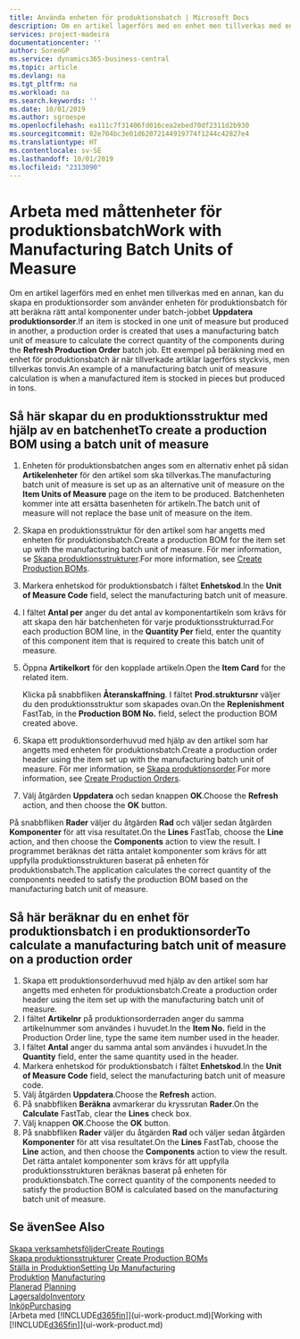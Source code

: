 ```yaml
---
title: Använda enheten för produktionsbatch | Microsoft Docs
description: Om en artikel lagerförs med en enhet men tillverkas med en annan, måste produktionsordern använda en enhet för produktionsbatch för att beräkna rätt antal komponenter. Ett exempel på beräkning med en enhet för produktionsbatch är när tillverkade artiklar lagerförs styckvis, men tillverkas tonvis.
services: project-madeira
documentationcenter: ''
author: SorenGP
ms.service: dynamics365-business-central
ms.topic: article
ms.devlang: na
ms.tgt_pltfrm: na
ms.workload: na
ms.search.keywords: ''
ms.date: 10/01/2019
ms.author: sgroespe
ms.openlocfilehash: ea111c7f31406fd016cea2ebed70df2311d2b930
ms.sourcegitcommit: 02e704bc3e01d62072144919774f1244c42827e4
ms.translationtype: HT
ms.contentlocale: sv-SE
ms.lasthandoff: 10/01/2019
ms.locfileid: "2313090"
---
```

# <a name="work-with-manufacturing-batch-units-of-measure"></a><span data-ttu-id="a5892-104">Arbeta med måttenheter för produktionsbatch</span><span class="sxs-lookup"><span data-stu-id="a5892-104">Work with Manufacturing Batch Units of Measure</span></span>
<span data-ttu-id="a5892-105">Om en artikel lagerförs med en enhet men tillverkas med en annan, kan du skapa en produktionsorder som använder enheten för produktionsbatch för att beräkna rätt antal komponenter under batch-jobbet **Uppdatera produktionsorder**.</span><span class="sxs-lookup"><span data-stu-id="a5892-105">If an item is stocked in one unit of measure but produced in another, a production order is created that uses a manufacturing batch unit of measure to calculate the correct quantity of the components during the **Refresh Production Order** batch job.</span></span> <span data-ttu-id="a5892-106">Ett exempel på beräkning med en enhet för produktionsbatch är när tillverkade artiklar lagerförs styckvis, men tillverkas tonvis.</span><span class="sxs-lookup"><span data-stu-id="a5892-106">An example of a manufacturing batch unit of measure calculation is when a manufactured item is stocked in pieces but produced in tons.</span></span>  

## <a name="to-create-a-production-bom-using-a-batch-unit-of-measure"></a><span data-ttu-id="a5892-107">Så här skapar du en produktionsstruktur med hjälp av en batchenhet</span><span class="sxs-lookup"><span data-stu-id="a5892-107">To create a production BOM using a batch unit of measure</span></span>  
1.  <span data-ttu-id="a5892-108">Enheten för produktionsbatchen anges som en alternativ enhet på sidan **Artikelenheter** för den artikel som ska tillverkas.</span><span class="sxs-lookup"><span data-stu-id="a5892-108">The manufacturing batch unit of measure is set up as an alternative unit of measure on the **Item Units of Measure** page on the item to be produced.</span></span> <span data-ttu-id="a5892-109">Batchenheten kommer inte att ersätta basenheten för artikeln.</span><span class="sxs-lookup"><span data-stu-id="a5892-109">The batch unit of measure will not replace the base unit of measure on the item.</span></span>  
2.  <span data-ttu-id="a5892-110">Skapa en produktionsstruktur för den artikel som har angetts med enheten för produktionsbatch.</span><span class="sxs-lookup"><span data-stu-id="a5892-110">Create a production BOM for the item set up with the manufacturing batch unit of measure.</span></span> <span data-ttu-id="a5892-111">För mer information, se [Skapa produktionsstrukturer](production-how-to-create-production-boms.md).</span><span class="sxs-lookup"><span data-stu-id="a5892-111">For more information, see [Create Production BOMs](production-how-to-create-production-boms.md).</span></span>  
3.  <span data-ttu-id="a5892-112">Markera enhetskod för produktionsbatch i fältet **Enhetskod**.</span><span class="sxs-lookup"><span data-stu-id="a5892-112">In the **Unit of Measure Code** field, select the manufacturing batch unit of measure.</span></span>  
4.  <span data-ttu-id="a5892-113">I fältet **Antal per** anger du det antal av komponentartikeln som krävs för att skapa den här batchenheten för varje produktionsstrukturrad.</span><span class="sxs-lookup"><span data-stu-id="a5892-113">For each production BOM line, in the **Quantity Per** field, enter the quantity of this component item that is required to create this batch unit of measure.</span></span>  
5.  <span data-ttu-id="a5892-114">Öppna **Artikelkort** för den kopplade artikeln.</span><span class="sxs-lookup"><span data-stu-id="a5892-114">Open the **Item Card** for the related item.</span></span>  

    <span data-ttu-id="a5892-115">Klicka på snabbfliken **Återanskaffning**. I fältet **Prod.struktursnr** väljer du den produktionsstruktur som skapades ovan.</span><span class="sxs-lookup"><span data-stu-id="a5892-115">On the **Replenishment** FastTab, in the **Production BOM No.** field, select the production BOM created above.</span></span>  
6.  <span data-ttu-id="a5892-116">Skapa ett produktionsorderhuvud med hjälp av den artikel som har angetts med enheten för produktionsbatch.</span><span class="sxs-lookup"><span data-stu-id="a5892-116">Create a production order header using the item set up with the manufacturing batch unit of measure.</span></span> <span data-ttu-id="a5892-117">För mer information, se [Skapa produktionsorder](production-how-to-create-production-orders.md).</span><span class="sxs-lookup"><span data-stu-id="a5892-117">For more information, see [Create Production Orders](production-how-to-create-production-orders.md).</span></span>  
7.  <span data-ttu-id="a5892-118">Välj åtgärden **Uppdatera** och sedan knappen **OK**.</span><span class="sxs-lookup"><span data-stu-id="a5892-118">Choose the **Refresh** action, and then choose  the **OK** button.</span></span>  

<span data-ttu-id="a5892-119">På snabbfliken **Rader** väljer du åtgärden **Rad** och väljer sedan åtgärden **Komponenter** för att visa resultatet.</span><span class="sxs-lookup"><span data-stu-id="a5892-119">On the **Lines** FastTab, choose the **Line** action, and then choose the **Components** action to view the result.</span></span> <span data-ttu-id="a5892-120">I programmet beräknas det rätta antalet komponenter som krävs för att uppfylla produktionsstrukturen baserat på enheten för produktionsbatch.</span><span class="sxs-lookup"><span data-stu-id="a5892-120">The application calculates the correct quantity of the components needed to satisfy the production BOM based on the manufacturing batch unit of measure.</span></span>  

## <a name="to-calculate-a-manufacturing-batch-unit-of-measure-on-a-production-order"></a><span data-ttu-id="a5892-121">Så här beräknar du en enhet för produktionsbatch i en produktionsorder</span><span class="sxs-lookup"><span data-stu-id="a5892-121">To calculate a manufacturing batch unit of measure on a production order</span></span>  
1.  <span data-ttu-id="a5892-122">Skapa ett produktionsorderhuvud med hjälp av den artikel som har angetts med enheten för produktionsbatch.</span><span class="sxs-lookup"><span data-stu-id="a5892-122">Create a production order header using the item set up with the manufacturing batch unit of measure.</span></span>  
2.  <span data-ttu-id="a5892-123">I fältet **Artikelnr** på produktionsorderraden anger du samma artikelnummer som användes i huvudet.</span><span class="sxs-lookup"><span data-stu-id="a5892-123">In the **Item No.** field in the Production Order line, type the same item number used in the header.</span></span>  
3.  <span data-ttu-id="a5892-124">I fältet **Antal** anger du samma antal som användes i huvudet.</span><span class="sxs-lookup"><span data-stu-id="a5892-124">In the **Quantity** field, enter the same quantity used in the header.</span></span>  
4.  <span data-ttu-id="a5892-125">Markera enhetskod för produktionsbatch i fältet **Enhetskod**.</span><span class="sxs-lookup"><span data-stu-id="a5892-125">In the **Unit of Measure Code** field, select the manufacturing batch unit of measure code.</span></span>  
5.  <span data-ttu-id="a5892-126">Välj åtgärden **Uppdatera**.</span><span class="sxs-lookup"><span data-stu-id="a5892-126">Choose the **Refresh** action.</span></span>
6.  <span data-ttu-id="a5892-127">På snabbfliken **Beräkna** avmarkerar du kryssrutan **Rader**.</span><span class="sxs-lookup"><span data-stu-id="a5892-127">On the **Calculate** FastTab, clear the **Lines** check box.</span></span>  
7.  <span data-ttu-id="a5892-128">Välj knappen **OK**.</span><span class="sxs-lookup"><span data-stu-id="a5892-128">Choose the **OK** button.</span></span>  
8.  <span data-ttu-id="a5892-129">På snabbfliken **Rader** väljer du åtgärden **Rad** och väljer sedan åtgärden **Komponenter** för att visa resultatet.</span><span class="sxs-lookup"><span data-stu-id="a5892-129">On the **Lines** FastTab, choose the **Line** action, and then choose the **Components** action to view the result.</span></span> <span data-ttu-id="a5892-130">Det rätta antalet komponenter som krävs för att uppfylla produktionsstrukturen beräknas baserat på enheten för produktionsbatch.</span><span class="sxs-lookup"><span data-stu-id="a5892-130">The correct quantity of the components needed to satisfy the production BOM is calculated based on the manufacturing batch unit of measure.</span></span>  

## <a name="see-also"></a><span data-ttu-id="a5892-131">Se även</span><span class="sxs-lookup"><span data-stu-id="a5892-131">See Also</span></span>  
[<span data-ttu-id="a5892-132">Skapa verksamhetsföljder</span><span class="sxs-lookup"><span data-stu-id="a5892-132">Create Routings</span></span>](production-how-to-create-routings.md)  
<span data-ttu-id="a5892-133">[Skapa produktionsstrukturer](production-how-to-create-production-boms.md)   </span><span class="sxs-lookup"><span data-stu-id="a5892-133">[Create Production BOMs](production-how-to-create-production-boms.md)   </span></span>  
[<span data-ttu-id="a5892-134">Ställa in Produktion</span><span class="sxs-lookup"><span data-stu-id="a5892-134">Setting Up Manufacturing</span></span>](production-configure-production-processes.md)  
<span data-ttu-id="a5892-135">[Produktion](production-manage-manufacturing.md)  </span><span class="sxs-lookup"><span data-stu-id="a5892-135">[Manufacturing](production-manage-manufacturing.md)  </span></span>  
<span data-ttu-id="a5892-136">[Planerad](production-planning.md) </span><span class="sxs-lookup"><span data-stu-id="a5892-136">[Planning](production-planning.md) </span></span>  
[<span data-ttu-id="a5892-137">Lagersaldo</span><span class="sxs-lookup"><span data-stu-id="a5892-137">Inventory</span></span>](inventory-manage-inventory.md)  
[<span data-ttu-id="a5892-138">Inköp</span><span class="sxs-lookup"><span data-stu-id="a5892-138">Purchasing</span></span>](purchasing-manage-purchasing.md)  
<span data-ttu-id="a5892-139">[Arbeta med [!INCLUDE[d365fin](includes/d365fin_md.md)]](ui-work-product.md)</span><span class="sxs-lookup"><span data-stu-id="a5892-139">[Working with [!INCLUDE[d365fin](includes/d365fin_md.md)]](ui-work-product.md)</span></span>  
